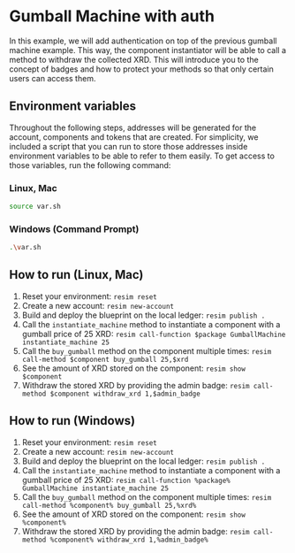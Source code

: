 # Gumball Machine with auth
In this example, we will add authentication on top of the previous gumball machine example. This way, the component instantiator will be able to call a method to withdraw the collected XRD. This will introduce you to the concept of badges and how to protect your methods so that only certain users can access them.

## Environment variables
Throughout the following steps, addresses will be generated for the account, components and tokens that are created. For simplicity, we included a script that you can run to store those addresses inside environment variables to be able to refer to them easily. To get access to those variables, run the following command:

### Linux, Mac
```bash
source var.sh
```

### Windows (Command Prompt)
```bash
.\var.sh
```

## How to run (Linux, Mac)
1. Reset your environment: `resim reset`
1. Create a new account: `resim new-account`
1. Build and deploy the blueprint on the local ledger: `resim publish .`
1. Call the `instantiate_machine` method to instantiate a component with a gumball price of 25 XRD: `resim call-function $package GumballMachine instantiate_machine 25`
1. Call the `buy_gumball` method on the component multiple times: `resim call-method $component buy_gumball 25,$xrd`
1. See the amount of XRD stored on the component: `resim show $component`
1. Withdraw the stored XRD by providing the admin badge: `resim call-method $component withdraw_xrd 1,$admin_badge`

## How to run (Windows)
1. Reset your environment: `resim reset`
1. Create a new account: `resim new-account`
1. Build and deploy the blueprint on the local ledger: `resim publish .`
1. Call the `instantiate_machine` method to instantiate a component with a gumball price of 25 XRD: `resim call-function %package% GumballMachine instantiate_machine 25`
1. Call the `buy_gumball` method on the component multiple times: `resim call-method %component% buy_gumball 25,%xrd%`
1. See the amount of XRD stored on the component: `resim show %component%`
1. Withdraw the stored XRD by providing the admin badge: `resim call-method %component% withdraw_xrd 1,%admin_badge%`